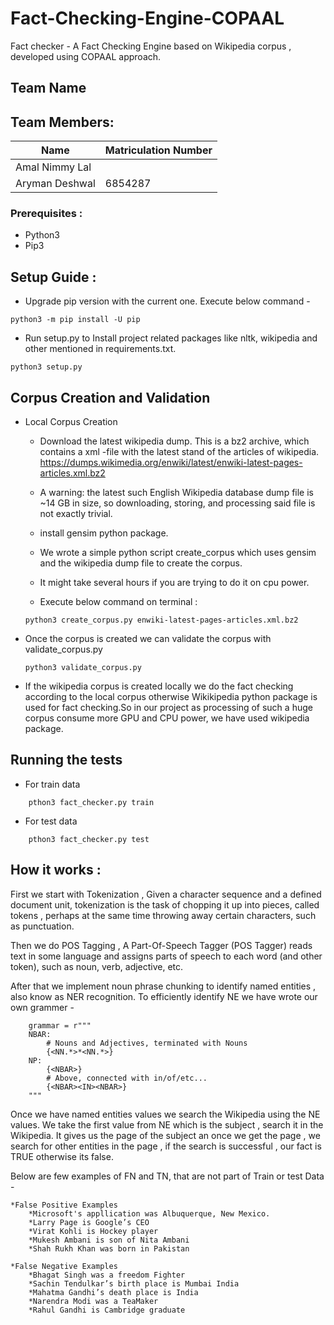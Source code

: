 # Fact-Checking-Engine-COPAAL

Fact checker - A Fact Checking Engine  based on Wikipedia corpus , developed using COPAAL approach.

## Team Name

## Team Members:

| Name                  | Matriculation Number |
| --------------------- | -------------------- |
| Amal Nimmy Lal   |               |
| Aryman Deshwal   | 6854287              |


### Prerequisites : 
* Python3
* Pip3 

## Setup Guide :
* Upgrade pip version with the current one. Execute below command - 
```
python3 -m pip install -U pip
```
* Run setup.py to Install project related packages like nltk, wikipedia and other mentioned in requirements.txt. 

```
python3 setup.py
```

## Corpus Creation and Validation

* Local Corpus Creation
    
    * Download the latest wikipedia dump. This is a bz2 archive, which contains a xml -file with the latest stand of the articles of wikipedia. https://dumps.wikimedia.org/enwiki/latest/enwiki-latest-pages-articles.xml.bz2

    * A warning: the latest such English Wikipedia database dump file is ~14 GB in size, so downloading, storing, and processing said file is not exactly trivial.

    * install gensim python package. 
    
    * We wrote a simple python script create_corpus which uses gensim and the wikipedia dump file to create the corpus.

    * It might take several hours if you are trying to do it on cpu power.
    
    * Execute below command on terminal : 

    ```
    python3 create_corpus.py enwiki-latest-pages-articles.xml.bz2
    ```    
* Once the corpus is created we can validate the corpus with validate_corpus.py

    ```
    python3 validate_corpus.py
    ```
* If the wikipedia corpus is created locally we do the fact checking according to the local corpus otherwise Wikikipedia python package is used for fact checking.So in our project as processing of such a huge corpus consume more GPU and CPU power, we have used wikipedia package.

## Running the tests

* For train data
```
    pthon3 fact_checker.py train 
```
* For test data
```
    pthon3 fact_checker.py test  
``` 

## How it works : 

First we start with Tokenization , Given a character sequence and a defined document unit, tokenization is the task of chopping it up into pieces, called tokens , perhaps at the same time throwing away certain characters, such as punctuation.

Then we do POS Tagging , A Part-Of-Speech Tagger (POS Tagger)  reads text in some language and assigns parts of speech to each word (and other token), such as noun, verb, adjective, etc. 

After that we implement noun phrase chunking to identify named entities , also know as NER recognition. 
To efficiently identify NE we have wrote our own grammer - 
```
    grammar = r"""
    NBAR:
        # Nouns and Adjectives, terminated with Nouns
        {<NN.*>*<NN.*>}
    NP:
        {<NBAR>}
        # Above, connected with in/of/etc...
        {<NBAR><IN><NBAR>}
    """  
```

Once we have named entities values we search the Wikipedia using the NE values. We take the first value from NE which is the subject , search it in the Wikipedia. It gives us the page of the subject an once we get the page , we search for other entities in the page , if the search is successful , our fact is TRUE otherwise its false. 

Below are few examples of FN and TN, that are not part of Train or test Data -

    *False Positive Examples
        *Microsoft's appllication was Albuquerque, New Mexico.
        *Larry Page is Google’s CEO
        *Virat Kohli is Hockey player
        *Mukesh Ambani is son of Nita Ambani
        *Shah Rukh Khan was born in Pakistan
        
    *False Negative Examples
        *Bhagat Singh was a freedom Fighter
        *Sachin Tendulkar’s birth place is Mumbai India
        *Mahatma Gandhi’s death place is India
        *Narendra Modi was a TeaMaker
        *Rahul Gandhi is Cambridge graduate
     
